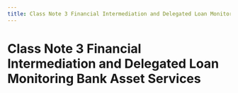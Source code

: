 ```yaml
---
title: Class Note 3 Financial Intermediation and Delegated Loan Monitoring Bank Asset Services
---
```

# Class Note 3 Financial Intermediation and Delegated Loan Monitoring Bank Asset Services
